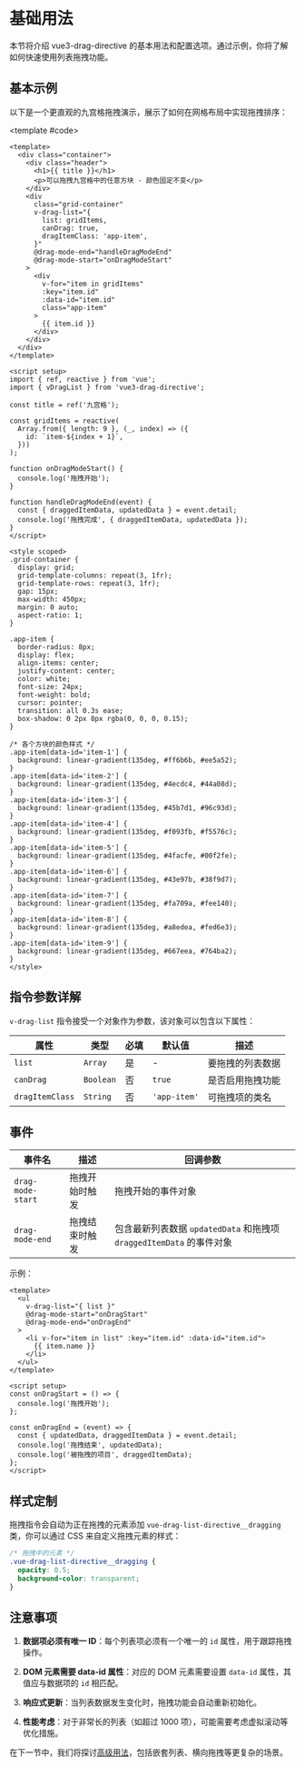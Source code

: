 # 基础用法

本节将介绍 vue3-drag-directive 的基本用法和配置选项。通过示例，你将了解如何快速使用列表拖拽功能。

## 基本示例

以下是一个更直观的九宫格拖拽演示，展示了如何在网格布局中实现拖拽排序：

<Demo>
  <DragListDemo />

<template #code>

```vue
<template>
  <div class="container">
    <div class="header">
      <h1>{{ title }}</h1>
      <p>可以拖拽九宫格中的任意方块 - 颜色固定不变</p>
    </div>
    <div
      class="grid-container"
      v-drag-list="{
        list: gridItems,
        canDrag: true,
        dragItemClass: 'app-item',
      }"
      @drag-mode-end="handleDragModeEnd"
      @drag-mode-start="onDragModeStart"
    >
      <div
        v-for="item in gridItems"
        :key="item.id"
        :data-id="item.id"
        class="app-item"
      >
        {{ item.id }}
      </div>
    </div>
  </div>
</template>

<script setup>
import { ref, reactive } from 'vue';
import { vDragList } from 'vue3-drag-directive';

const title = ref('九宫格');

const gridItems = reactive(
  Array.from({ length: 9 }, (_, index) => ({
    id: `item-${index + 1}`,
  }))
);

function onDragModeStart() {
  console.log('拖拽开始');
}

function handleDragModeEnd(event) {
  const { draggedItemData, updatedData } = event.detail;
  console.log('拖拽完成', { draggedItemData, updatedData });
}
</script>

<style scoped>
.grid-container {
  display: grid;
  grid-template-columns: repeat(3, 1fr);
  grid-template-rows: repeat(3, 1fr);
  gap: 15px;
  max-width: 450px;
  margin: 0 auto;
  aspect-ratio: 1;
}

.app-item {
  border-radius: 8px;
  display: flex;
  align-items: center;
  justify-content: center;
  color: white;
  font-size: 24px;
  font-weight: bold;
  cursor: pointer;
  transition: all 0.3s ease;
  box-shadow: 0 2px 8px rgba(0, 0, 0, 0.15);
}

/* 各个方块的颜色样式 */
.app-item[data-id='item-1'] {
  background: linear-gradient(135deg, #ff6b6b, #ee5a52);
}
.app-item[data-id='item-2'] {
  background: linear-gradient(135deg, #4ecdc4, #44a08d);
}
.app-item[data-id='item-3'] {
  background: linear-gradient(135deg, #45b7d1, #96c93d);
}
.app-item[data-id='item-4'] {
  background: linear-gradient(135deg, #f093fb, #f5576c);
}
.app-item[data-id='item-5'] {
  background: linear-gradient(135deg, #4facfe, #00f2fe);
}
.app-item[data-id='item-6'] {
  background: linear-gradient(135deg, #43e97b, #38f9d7);
}
.app-item[data-id='item-7'] {
  background: linear-gradient(135deg, #fa709a, #fee140);
}
.app-item[data-id='item-8'] {
  background: linear-gradient(135deg, #a8edea, #fed6e3);
}
.app-item[data-id='item-9'] {
  background: linear-gradient(135deg, #667eea, #764ba2);
}
</style>
```

  </template>
</Demo>

## 指令参数详解

`v-drag-list` 指令接受一个对象作为参数，该对象可以包含以下属性：

| 属性            | 类型      | 必填 | 默认值       | 描述             |
| --------------- | --------- | ---- | ------------ | ---------------- |
| `list`          | `Array`   | 是   | -            | 要拖拽的列表数据 |
| `canDrag`       | `Boolean` | 否   | `true`       | 是否启用拖拽功能 |
| `dragItemClass` | `String`  | 否   | `'app-item'` | 可拖拽项的类名   |

## 事件

| 事件名            | 描述           | 回调参数                                                             |
| ----------------- | -------------- | -------------------------------------------------------------------- |
| `drag-mode-start` | 拖拽开始时触发 | 拖拽开始的事件对象                                                   |
| `drag-mode-end`   | 拖拽结束时触发 | 包含最新列表数据 `updatedData` 和拖拽项 `draggedItemData` 的事件对象 |

示例：

```vue
<template>
  <ul
    v-drag-list="{ list }"
    @drag-mode-start="onDragStart"
    @drag-mode-end="onDragEnd"
  >
    <li v-for="item in list" :key="item.id" :data-id="item.id">
      {{ item.name }}
    </li>
  </ul>
</template>

<script setup>
const onDragStart = () => {
  console.log('拖拽开始');
};

const onDragEnd = (event) => {
  const { updatedData, draggedItemData } = event.detail;
  console.log('拖拽结束', updatedData);
  console.log('被拖拽的项目', draggedItemData);
};
</script>
```

## 样式定制

拖拽指令会自动为正在拖拽的元素添加 `vue-drag-list-directive__dragging` 类，你可以通过 CSS 来自定义拖拽元素的样式：

```css
/* 拖拽中的元素 */
.vue-drag-list-directive__dragging {
  opacity: 0.5;
  background-color: transparent;
}
```

## 注意事项

1. **数据项必须有唯一 ID**：每个列表项必须有一个唯一的 `id` 属性，用于跟踪拖拽操作。

2. **DOM 元素需要 data-id 属性**：对应的 DOM 元素需要设置 `data-id` 属性，其值应与数据项的 `id` 相匹配。

3. **响应式更新**：当列表数据发生变化时，拖拽功能会自动重新初始化。

4. **性能考虑**：对于非常长的列表（如超过 1000 项），可能需要考虑虚拟滚动等优化措施。

在下一节中，我们将探讨[高级用法](/guide/advanced-usage)，包括嵌套列表、横向拖拽等更复杂的场景。
